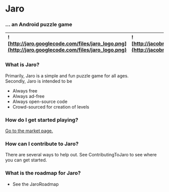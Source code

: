 # Jaro #
### ... an Android puzzle game ###

| ![http://jaro.googlecode.com/files/jaro_logo.png](http://jaro.googlecode.com/files/jaro_logo.png) | ![http://jacobrobertson.com/jaro/screenshots/screenshot1.png](http://jacobrobertson.com/jaro/screenshots/screenshot1.png) | ![http://jacobrobertson.com/jaro/screenshots/screenshot2.png](http://jacobrobertson.com/jaro/screenshots/screenshot2.png) |
|:--------------------------------------------------------------------------------------------------|:--------------------------------------------------------------------------------------------------------------------------|:--------------------------------------------------------------------------------------------------------------------------|

### What is Jaro? ###
Primarily, Jaro is a simple and fun puzzle game for all ages.<br />
Secondly, Jaro is intended to be
  * Always free
  * Always ad-free
  * Always open-source code
  * Crowd-sourced for creation of levels

### How do I get started playing? ###
[Go to the market page.](https://market.android.com/details?id=com.robestone.jaro.android)

### How can I contribute to Jaro? ###
There are several ways to help out.  See ContributingToJaro to see where you can get started.

### What is the roadmap for Jaro? ###
  * See the JaroRoadmap